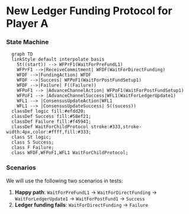 # New Ledger Funding Protocol for Player A

### State Machine

```mermaid
  graph TD
  linkStyle default interpolate basis
    St((start)) --> WFPrF1(WaitForPreFundL1)
    WFPrF1 -->|ReceiveCommitment| WFDF(WaitForDirectFunding)
    WFDF -->|FundingAction| WFDF
    WFDF -->|Success| WFPoF1(WaitForPostFundSetup1)
    WFDF -->|Failure| F((Failure))
    WFPoF1 --> |AdvanceChannelAction| WFPoF1(WaitForPostFundSetup1)
    WFPoF1 --> |AdvanceChannelSuccess|WFL1(WaitForLedgerUpdate1)
    WFL1 --> |ConsensusUpdateAction|WFL1
    WFL1 --> |ConsensusUpdateSuccess| S((sucess))
  classDef logic fill:#efdd20;
  classDef Success fill:#58ef21;
  classDef Failure fill:#f45941;
  classDef WaitForChildProtocol stroke:#333,stroke-width:4px,color:#ffff,fill:#333;
  class St logic;
  class S Success;
  class F Failure;
  class WFDF,WFPoF1,WFL1 WaitForChildProtocol;

```

### Scenarios

We will use the following two scenarios in tests:

1. **Happy path**: `WaitForPreFundL1` -> `WaitForDirectFunding` -> `WaitForLedgerUpdate1` -> `WaitForPostFund1` -> `Success`
2. **Ledger funding fails**: `WaitForDirectFunding` -> `Failure`
